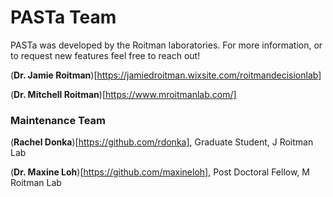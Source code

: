 # PASTa Team
PASTa was developed by the Roitman laboratories. For more information, or to request new features feel free to reach out!


(**Dr. Jamie Roitman**)[https://jamiedroitman.wixsite.com/roitmandecisionlab]

(**Dr. Mitchell Roitman**)[https://www.mroitmanlab.com/]


### Maintenance Team
(**Rachel Donka**)[https://github.com/rdonka], Graduate Student, J Roitman Lab

(**Dr. Maxine Loh**)[https://github.com/maxineloh], Post Doctoral Fellow, M Roitman Lab


